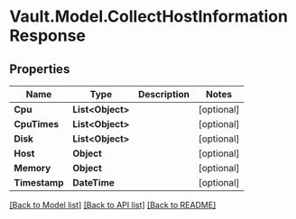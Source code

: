 # Vault.Model.CollectHostInformationResponse

## Properties

Name | Type | Description | Notes
------------ | ------------- | ------------- | -------------
**Cpu** | **List&lt;Object&gt;** |  | [optional] 
**CpuTimes** | **List&lt;Object&gt;** |  | [optional] 
**Disk** | **List&lt;Object&gt;** |  | [optional] 
**Host** | **Object** |  | [optional] 
**Memory** | **Object** |  | [optional] 
**Timestamp** | **DateTime** |  | [optional] 

[[Back to Model list]](../README.md#documentation-for-models) [[Back to API list]](../README.md#documentation-for-api-endpoints) [[Back to README]](../README.md)


